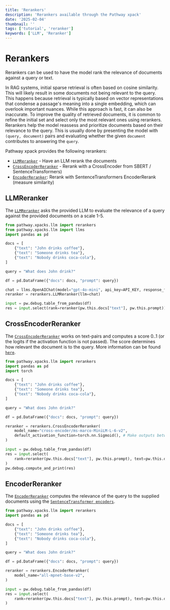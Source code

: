 ```yaml
---
title: 'Rerankers'
description: 'Rerankers available through the Pathway xpack'
date: '2025-02-04'
thumbnail: ''
tags: ['tutorial', 'reranker']
keywords: ['LLM', 'Reranker']
---
```


# Rerankers 
Rerankers can be used to have the model rank the relevance of documents against a query or text.

In RAG systems, initial sparse retrieval is often based on cosine similarity. This will likely result in some documents not being relevant to the query. This happens because retrieval is typically based on vector representations that condense a passage's meaning into a single embedding, which can overlook important nuances. While this approach is fast, it can also be inaccurate. To improve the quality of retrieved documents, it is common to refine the initial set and select only the most relevant ones using rerankers.
Rerankers help the model reassess and prioritize documents based on their relevance to the query. This is usually done by presenting the model with `(query, document)` pairs and evaluating whether the given `document` contributes to answering the `query`.

Pathway xpack provides the following rerankers:
- [`LLMReranker`](#llmreranker) - Have an LLM rerank the documents
- [`CrossEncoderReranker`](#crossencoderreranker) - Rerank with a CrossEncoder from SBERT / SentenceTransformers)
- [`EncoderReranker`](#encoderreranker): Rerank with SentenceTransformers EncoderRerank (measure similarity)

## LLMReranker
The [`LLMReranker`](/developers/api-docs/pathway-xpacks-llm/rerankers#pathway.xpacks.llm.rerankers.LLMReranker) asks the provided LLM to evaluate the relevance of a query against the provided documents on a scale 1-5.

```python
from pathway.xpacks.llm import rerankers
from pathway.xpacks.llm import llms
import pandas as pd

docs = [
    {"text": "John drinks coffee"},
    {"text": "Someone drinks tea"},
    {"text": "Nobody drinks coca-cola"},
]

query = "What does John drink?"

df = pd.DataFrame({"docs": docs, "prompt": query})

chat = llms.OpenAIChat(model="gpt-4o-mini", api_key=API_KEY, response_format="{'type': 'json_object'}")
reranker = rerankers.LLMReranker(llm=chat)

input = pw.debug.table_from_pandas(df)
res = input.select(rank=reranker(pw.this.docs["text"], pw.this.prompt))
```

## CrossEncoderReranker
The [`CrossEncoderReranker`](/developers/api-docs/pathway-xpacks-llm/rerankers#pathway.xpacks.llm.rerankers.CrossEncoderReranker) works on text-pairs and computes a score 0..1 (or the logits if the activation function is not passed). The score determines how relevant the document is to the query.
More information can be found [`here`](https://www.sbert.net/docs/cross_encoder/pretrained_models.html).


```python
from pathway.xpacks.llm import rerankers
import pandas as pd
import torch

docs = [
    {"text": "John drinks coffee"},
    {"text": "Someone drinks tea"},
    {"text": "Nobody drinks coca-cola"},
]

query = "What does John drink?"

df = pd.DataFrame({"docs": docs, "prompt": query})

reranker = rerankers.CrossEncoderReranker(
    model_name="cross-encoder/ms-marco-MiniLM-L-6-v2",
    default_activation_function=torch.nn.Sigmoid(), # Make outputs between 0..1
)

input = pw.debug.table_from_pandas(df)
res = input.select(
    rank=reranker(pw.this.docs["text"], pw.this.prompt), text=pw.this.docs["text"]
)
pw.debug.compute_and_print(res)
```

## EncoderReranker
The [`EncoderReranker`](/developers/api-docs/pathway-xpacks-llm/rerankers#pathway.xpacks.llm.rerankers.EncoderReranker) computes the relevance of the query to the supplied documents using the [`SentenceTransformer encoders`](https://www.sbert.net/docs/sentence_transformer/pretrained_models.html).

```python
from pathway.xpacks.llm import rerankers
import pandas as pd

docs = [
    {"text": "John drinks coffee"},
    {"text": "Someone drinks tea"},
    {"text": "Nobody drinks coca-cola"},
]

query = "What does John drink?"

df = pd.DataFrame({"docs": docs, "prompt": query})

reranker = rerankers.EncoderReranker(
    model_name="all-mpnet-base-v2",
)

input = pw.debug.table_from_pandas(df)
res = input.select(
    rank=reranker(pw.this.docs["text"], pw.this.prompt), text=pw.this.docs["text"]
)
```
